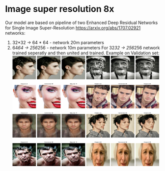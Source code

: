 # Image super resolution 8x
Our model are based on pipeline of two Enhanced Deep Residual Networks for Single Image Super-Resolution https://arxiv.org/abs/1707.02921 networks:
1. 32*32 -> 64 * 64 - network 20m parameters
2. 64*64 -> 256*256 - network 10m parameters
For 32*32 -> 256*256 network trained seperatly and then united and trained.
Example on Validation set:
![Validation example](https://github.com/BogdanTurbal/image_super_resolution_CSCHack_2023/blob/main/resources/ex_valid.png?raw=true)
